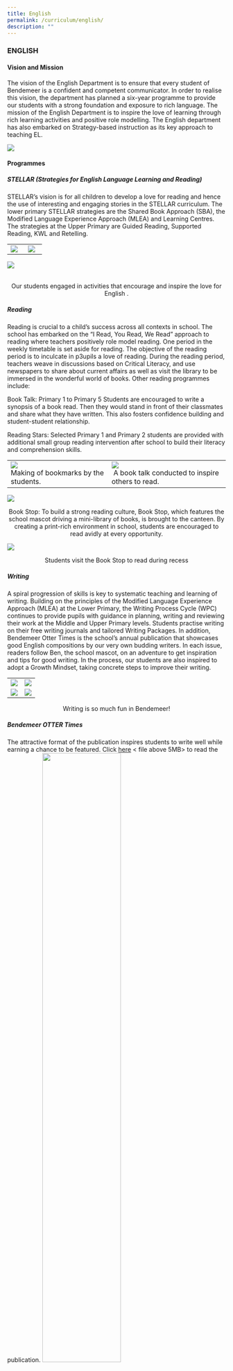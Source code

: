```yaml
---
title: English
permalink: /curriculum/english/
description: ""
---
```

### ENGLISH

#### Vision and Mission

The vision of the English Department is to ensure that every student of Bendemeer is a confident and competent communicator. In order to realise this vision, the department has planned a six-year programme to provide our students with a strong foundation and exposure to rich language. The mission of the English Department is to inspire the love of learning through rich learning activities and positive role modelling. The English department has also embarked on Strategy-based instruction as its key approach to teaching EL.

![](/images/1%20(17).jpg)

#### Programmes

##### STELLAR (Strategies for English Language Learning and Reading)

STELLAR’s vision is for all children to develop a love for reading and hence the use of interesting and engaging stories in the STELLAR curriculum. The lower primary STELLAR strategies are the Shared Book Approach (SBA), the Modified Language Experience Approach (MLEA) and Learning Centres. The strategies at the Upper Primary are Guided Reading, Supported Reading, KWL and Retelling.

<table>
	<tr>
		<td width="40%">
			<img src="/images/1%20(18).jpg"/>
		</td>
		<td width="40%">
			<img src="/images/2%20(19).jpg"/>
		</td>
	</tr>
</table>
<td width="40%">
	<img src="/images/English%201.jpg"/>
	</td>
	<table>
	<tr>
	</table>

	

<p align="center">Our students engaged in activities that encourage and inspire the love for English .</p>

##### Reading

Reading is crucial to a child’s success across all contexts in school. The school has embarked on the “I Read, You Read, We Read” approach to reading where teachers positively role model reading. One period in the weekly timetable is set aside for reading. The objective of the reading period is to inculcate in p3upils a love of reading. During the reading period, teachers weave in discussions based on Critical Literacy, and use newspapers to share about current affairs as well as visit the library to be immersed in the wonderful world of books. Other reading programmes include:

Book Talk: Primary 1 to Primary 5 Students are encouraged to write a synopsis of a book read. Then they would stand in front of their classmates and share what they have written. This also fosters confidence building and student-student relationship.

Reading Stars: Selected Primary 1 and Primary 2 students are provided with additional small group reading intervention after school to build their literacy and comprehension skills.

  
<table>
	<tr>
		<td>
			<img src="/images/3%20(16).jpg"/> <br>
			Making of bookmarks by the students.   
		</td>
		<td>
			<img src="/images/4%20(12).jpg"/> <br>
			 A book talk conducted to inspire others to read.
		</td>
	</tr>
</table>
 

![](/images/5%20(11).jpg)

<p align="center">Book Stop: To build a strong reading culture, Book Stop, which features the school mascot driving a mini-library of books, is brought to the canteen. By creating a print-rich environment in school, students are encouraged to read avidly at every opportunity.  </p>


![](/images/4%20(13).jpg)

<p align="center">Students visit the Book Stop to read during recess  </p>

##### Writing

A spiral progression of skills is key to systematic teaching and learning of writing. Building on the principles of the Modified Language Experience Approach (MLEA) at the Lower Primary, the Writing Process Cycle (WPC) continues to provide pupils with guidance in planning, writing and reviewing their work at the Middle and Upper Primary levels. Students practise writing on their free writing journals and tailored Writing Packages. In addition, Bendemeer Otter Times is the school’s annual publication that showcases good English compositions by our very own budding writers. In each issue, readers follow Ben, the school mascot, on an adventure to get inspiration and tips for good writing. In the process, our students are also inspired to adopt a Growth Mindset, taking concrete steps to improve their writing. 

<table>
	<tr>
		<td>
			<img src="/images/7%20(6).jpg"/>
		</td>
		<td>
			<img src="/images/8%20(4).jpg"/>
		</td>
	</tr>
	<tr>
		<td>
			<img src="/images/9%20(4).jpg"/>
		</td>
		<td>
			<img src="/images/10%20(4).jpg"/>
		</td>
	</tr>
</table>

<p align="center">Writing is so much fun in Bendemeer!</p>

  

##### Bendemeer OTTER Times

The attractive format of the publication inspires students to write well while earning a chance to be featured. Click [here](https://bendemeerpri.moe.edu.sg/qql/slot/u939/2021%20Matters/Bendemeer%20Otter%20Times%202021%20Upper%20Primary.pdf) < file above 5MB> to read the publication.
<img src="/images/Otter%20Times%202021_1.jpg"
		 style="width:60%"/>

<p align="center">Issue 1: Click <a href="https://bendemeerpri.moe.edu.sg/qql/slot/u939/2021%20Matters/Bendemeer%20Otter%20Times%202021%20Upper%20Primary.pdf">here</a> < file above 5MB > to read!</p>

<img src="/images/Otter%20Times%20Nov%202021.jpg"
		 style="width:60%"/>

<p align="center">Issue 2: Click <a href="/files/Bendemeer%20Otter%20Times%20Lower%20Pri%202021_16Nov2021.pdf">here</a> to read!  </p>

##### Oracy

The objectives of the Bendemeer Oracy Programme are to build confident and competent communicators who 1) understand the key features of spoken language; and 2) can craft presentations using a variety of skills and strategies, according to the purpose, audience, context and culture.

| ![](/images/11%20(5).jpg)  |![](/images/12%20(2).jpg) |
| --- | --- |
| | |

<p align="center"> Leaning oracy through fun and authentic ways! </p>

  

##### A Vibrant English Environment

English Week

The objectives of English Week are to:   <br>
· Arouse pupils’ interest in English Language through fun, engaging activities <br>
· Provide students with a platform to showcase their productions in various forms and to engage in purposeful communication with their teachers and peers <br>
· Engage students in various areas of English language learning (speaking, writing, reading, listening) through modes beyond the scheme of work e.g. literature appreciation and language games

Students engage in activities such as a reader’s theatre performance, journalism and English Language games. It is truly a week where students enjoy the wonders of the English Language.

Speak Good English at BPS

The school’s very own Good English speaking mascot- Grammar Grandma makes her appearance once a term to remind students on the importance of speaking well. In addition to her highly entertaining yet educational talks there are quizzes for both staff and students on the right way to speak English!

![](/images/13%20(3).jpg)

Our students’ very own reader’s theatre performance with their handmade character masks.

  

#### Useful Links

**Good for online stories and games** <br>
[https://www.storylineonline.net/](https://www.storylineonline.net/) <br>
[https://www.abcya.com/](https://www.abcya.com/) <br>
[http://www.bbc.co.uk/cbeebies/](http://www.bbc.co.uk/cbeebies/%C2%A0%C2%A0)   <br>
[http://www.roythezebra.com/](http://www.roythezebra.com/)

**Good for downloading poems and teaching poetry** <br>
[http://www.poetry4kids.com](http://www.poetry4kids.com/)

**Good for downloading Children's Songs** <br>
[http://www.songsforteaching.com/animalsongs.htm](http://www.songsforteaching.com/animalsongs.htm) 

**Good for teaching reading through phonics** <br>
[http://www.starfall.com](http://www.starfall.com/)

#### Reference Resources

**Dictionaries** <br>
[http://dictionary.reference.com/](http://dictionary.reference.com/) (Good pronunciation feature)

**Good for advice on Teaching English and Reading** <br>
[http://www.rif.org/](http://www.rif.org/) <br>
[http://www.teachingenglish.org.uk/](http://www.teachingenglish.org.uk/) <br>
[http://www.pbs.org/launchingreaders/](http://www.pbs.org/launchingreaders/)

**NLB online catalogue** <br>
[http://www.nlb.gov.sg/](http://www.nlb.gov.sg/)